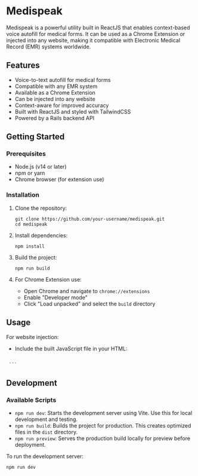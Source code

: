 # Medispeak

Medispeak is a powerful utility built in ReactJS that enables context-based voice autofill for medical forms. It can be used as a Chrome Extension or injected into any website, making it compatible with Electronic Medical Record (EMR) systems worldwide.

## Features

- Voice-to-text autofill for medical forms
- Compatible with any EMR system
- Available as a Chrome Extension
- Can be injected into any website
- Context-aware for improved accuracy
- Built with ReactJS and styled with TailwindCSS
- Powered by a Rails backend API

## Getting Started

### Prerequisites

- Node.js (v14 or later)
- npm or yarn
- Chrome browser (for extension use)

### Installation

1. Clone the repository:
   ```
   git clone https://github.com/your-username/medispeak.git
   cd medispeak
   ```

2. Install dependencies:
   ```
   npm install
   ```

3. Build the project:
   ```
   npm run build
   ```

4. For Chrome Extension use:
   - Open Chrome and navigate to `chrome://extensions`
   - Enable "Developer mode"
   - Click "Load unpacked" and select the `build` directory

## Usage

For website injection:
   - Include the built JavaScript file in your HTML:
     ```html
<script src="https://medispeak-app.pages.dev/assets/index.html.js" crossorigin="" type="module"></script>
     ```

## Development

### Available Scripts

- `npm run dev`: Starts the development server using Vite. Use this for local development and testing.
- `npm run build`: Builds the project for production. This creates optimized files in the `dist` directory.
- `npm run preview`: Serves the production build locally for preview before deployment.

To run the development server:

```
npm run dev
```

##
